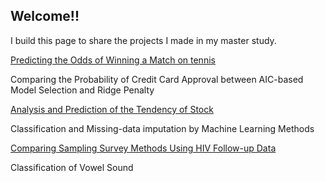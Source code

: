 ## Welcome!!

I build this page to share the projects I made in my master study.

[Predicting the Odds of Winning a Match on tennis](https://github.com/ws770324/logist_AUO2017) 

Comparing the Probability of Credit Card Approval between AIC-based Model Selection and Ridge Penalty

[Analysis and Prediction of the Tendency of Stock](https://github.com/ws770324/logist_stock)

Classification and Missing-data imputation by Machine Learning Methods

[Comparing Sampling Survey Methods Using HIV Follow-up Data](https://github.com/ws770324/surveytech_HIV)

Classification of Vowel Sound
